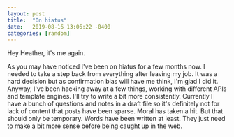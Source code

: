 ```yaml
---
layout: post
title:  "On hiatus"
date:   2019-08-16 13:06:22 -0400
categories: [random]
---
```


Hey Heather, it's me again.

As you may have noticed I've been on hiatus for a few months now. I needed to
take a step back from everything after leaving my job. It was a hard decision
but as confirmation bias will have me think, I'm glad I did it. Anyway, I've
been hacking away at a few things, working with different APIs and template
engines. I'll try to write a bit more consistently. Currently I have a bunch of
questions and notes in a draft file so it's definitely not for lack of content
that posts have been sparse. Moral has taken a hit. But that should only be
temporary. Words have been written at least. They just need to make a bit more
sense before being caught up in the web.
